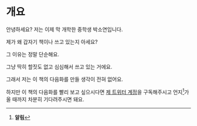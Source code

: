 # 개요
안녕하세요? 저는 이제 막 개학한 중학생 박소연입니다.

제가 왜 갑자기 책이나 쓰고 있는지 아세요?

그 이유는 정말 단순해요.

그냥 딱히 할짓도 없고 심심해서 쓰고 있는 거에요.

그래서 저는 이 책의 다음화를 만들 생각이 전혀 없어요.

하지만 이 책의 다음화를 빨리 보고 싶으시다면 [제 트위터 계정](https://x.com/kakzila47)을 구독해주시고 언지[^1]가 올 때까지 차분히 기다려주시면 돼요.

[^1]: **알림**
